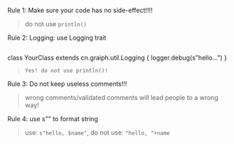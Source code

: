 Rule 1: Make sure your code has no side-effect!!!!
> do not use `println()`

Rule 2: Logging: use Logging trait
>
> ```
class YourClass extends cn.graiph.util.Logging {
  logger.debug(s"hello...")
}
> ```
> Yes! do not use println()!

Rule 3: Do not keep useless comments!!!
> wrong comments/validated comments will lead people to a wrong way!

Rule 4: use s"" to format string
> use: `s"hello, $name"`, do not use: `"hello, "+name`
